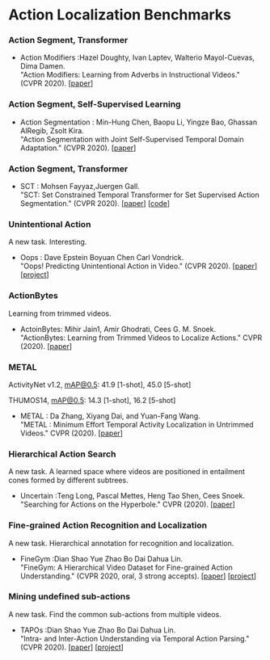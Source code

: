 # Action Localization Benchmarks
### Action Segment, Transformer

* Action Modifiers :Hazel Doughty, Ivan Laptev, Walterio Mayol-Cuevas,  Dima Damen.<br />
  "Action Modifiers: Learning from Adverbs in Instructional Videos." (CVPR  2020). 
  [[paper](https://openaccess.thecvf.com/content_CVPR_2020/papers/Doughty_Action_Modifiers_Learning_From_Adverbs_in_Instructional_Videos_CVPR_2020_paper.pdf)]

### Action Segment, Self-Supervised Learning

* Action Segmentation : Min-Hung Chen, Baopu Li, Yingze Bao, Ghassan AlRegib, Zsolt Kira.<br />
  "Action Segmentation with Joint Self-Supervised Temporal Domain Adaptation." (CVPR  2020). 
  [[paper](https://openaccess.thecvf.com/content_CVPR_2020/papers/Chen_Action_Segmentation_With_Joint_Self-Supervised_Temporal_Domain_Adaptation_CVPR_2020_paper.pdf)]

### Action Segment, Transformer

* SCT : Mohsen Fayyaz,Juergen Gall.<br />
  "SCT: Set Constrained Temporal Transformer for Set Supervised Action Segmentation." (CVPR  2020). 
  [[paper](https://openaccess.thecvf.com/content_CVPR_2020/papers/Fayyaz_SCT_Set_Constrained_Temporal_Transformer_for_Set_Supervised_Action_Segmentation_CVPR_2020_paper.pdf)]
  [[code](https://github.com/MohsenFayyaz89/SCT/)]


### Unintentional Action

A new task. Interesting.

* Oops : Dave Epstein Boyuan Chen Carl Vondrick.<br />
  "Oops! Predicting Unintentional Action in Video." (CVPR  2020). 
  [[paper](https://openaccess.thecvf.com/content_CVPR_2020/papers/Epstein_Oops_Predicting_Unintentional_Action_in_Video_CVPR_2020_paper.pdf)]
  [[project](https://oops.cs.columbia.edu/)]

### ActionBytes

Learning from trimmed videos.
* ActoinBytes: Mihir Jain1, Amir Ghodrati, Cees G. M. Snoek.<br />
  "ActionBytes: Learning from Trimmed Videos to Localize Actions." CVPR  (2020). 
  [[paper](https://openaccess.thecvf.com/content_CVPR_2020/papers/Jain_ActionBytes_Learning_From_Trimmed_Videos_to_Localize_Actions_CVPR_2020_paper.pdf)]

### METAL

ActivityNet v1.2, mAP@0.5: 41.9 [1-shot], 45.0 [5-shot]

THUMOS14, mAP@0.5: 14.3 [1-shot], 16.2 [5-shot]

* METAL : Da Zhang, Xiyang Dai, and Yuan-Fang Wang.<br />
  "METAL : Minimum Effort Temporal Activity Localization in Untrimmed Videos." CVPR  (2020). 
  [[paper](https://sites.cs.ucsb.edu/~yfwang/papers/cvpr2020.pdf)]

### Hierarchical Action Search

A new task. A learned space where videos are positioned in entailment cones formed by different subtrees.

* Uncertain :Teng Long, Pascal Mettes, Heng Tao Shen, Cees Snoek.<br />
  "Searching for Actions on the Hyperbole." CVPR  (2020). 
  [[paper](https://openaccess.thecvf.com/content_CVPR_2020/papers/Long_Searching_for_Actions_on_the_Hyperbole_CVPR_2020_paper.pdf)]


### Fine-grained Action Recognition and Localization

A new task. Hierarchical annotation for recognition and localization.

* FineGym :Dian Shao Yue Zhao Bo Dai Dahua Lin.<br />
  "FineGym: A Hierarchical Video Dataset for Fine-grained Action Understanding." (CVPR  2020, oral, 3 strong accepts). 
  [[paper](https://openaccess.thecvf.com/content_CVPR_2020/papers/Shao_FineGym_A_Hierarchical_Video_Dataset_for_Fine-Grained_Action_Understanding_CVPR_2020_paper.pdf)]
  [[project](https://sdolivia.github.io/FineGym/)]


### Mining undefined sub-actions

A new task. Find the common sub-actions from multiple videos.

* TAPOs :Dian Shao Yue Zhao Bo Dai Dahua Lin.<br />
  "Intra- and Inter-Action Understanding via Temporal Action Parsing." (CVPR  2020). 
  [[paper](https://openaccess.thecvf.com/content_CVPR_2020/papers/Shao_Intra-_and_Inter-Action_Understanding_via_Temporal_Action_Parsing_CVPR_2020_paper.pdf)]
  [[project](https://sdolivia.github.io/TAPOS/)]
